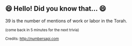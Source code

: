 ## 😄 Hello! Did you know that... 😄
39 is the number of mentions of work or labor in the Torah.

<sup>(come back in 5 minutes for the next trivia)</sup>


<sup>Credits: http://numbersapi.com</sup>
